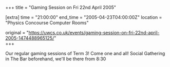 +++
title = "Gaming Session on Fri 22nd April 2005"

[extra]
time = "21:00:00"
end_time = "2005-04-23T04:00:00Z"
location = "Physics Concourse Computer Rooms"

original = "https://uwcs.co.uk/events/gaming-session-on-fri-22nd-april-2005-1474488965125/"    
+++

Our regular gaming sessions of Term 3\! Come one and all\! Social Gathering in The Bar beforehand, we'll be there from 8:30

